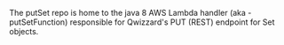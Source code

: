 The putSet repo is home to the java 8 AWS Lambda handler (aka - putSetFunction) responsible for Qwizzard's PUT
(REST) endpoint for Set objects.
